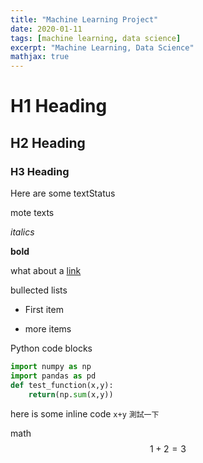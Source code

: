 ```yaml
---
title: "Machine Learning Project"
date: 2020-01-11
tags: [machine learning, data science]
excerpt: "Machine Learning, Data Science"
mathjax: true
---
```


# H1 Heading

## H2 Heading

### H3 Heading


Here are some textStatus

mote texts

*italics*

**bold**

what about a [link](https://mmistakes.github.io/minimal-mistakes/docs/authors/)

bullected lists
* First item
+ more items


Python code blocks
```python
import numpy as np
import pandas as pd
def test_function(x,y):
    return(np.sum(x,y))
```

here is some inline code `x+y`  `測試一下`

math
$$ 1+2 = 3 $$
